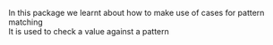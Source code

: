 In this package we learnt about how to make use of cases for pattern matching<br />
It is used to check a value against a pattern
